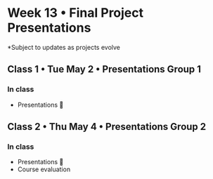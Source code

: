 # Week 13 •  Final Project Presentations

*Subject to updates as projects evolve

## Class 1 • Tue May 2 • Presentations Group 1

### In class

- Presentations 🙌

## Class 2 • Thu May 4 • Presentations Group 2

### In class

- Presentations 🙌
- Course evaluation
